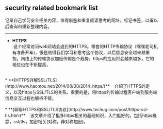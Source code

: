 ## security related bookmark list <br>
记录自己学习安全相关内容，值得借鉴和重复阅读思考的网址。标记书签，以备以后查询和重新整理内容。<br>

---
  * **HTTPS**<br>
  这个经常访问web网站会遇到的HTTPS。带套的HTTP传输协议（嘿嘿老司机有准备开车)，很是值得我们学习和思考这个协议，以后信息安全越来越重视，网络上的传输协议加密传输是个趋势，https的应用将会越来越多，它的地位也在不断提高。<br>
<br>
    * **[HTTPS详解SSL/TLS](http://www.haomou.net/2014/08/30/2014_https/)**
    介绍了HTTPS的定义，以及https与SSL/TLS的关系。重要的是，将https的传输过程客户端到服务端信息交互过程也解析不错。<br>
    <br>
    * **[聊聊HTTPS和SSL/TLS协议](http://www.techug.com/post/https-ssl-tls.html)** 
    该文章介绍了挺多https相关的基础知识，入门挺好的。包括https概念，ssl/tls，加密相关(对称，非对称加密)。
